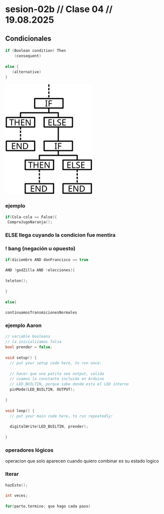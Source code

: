 # sesion-02b // Clase 04 // 19.08.2025

## Condicionales

```cpp
if (Boolean condition) Then
    (consequent)

else {
   (alternative)
}
```

![diagrama](./imagenes/diagrama.png)

### ejemplo

```cpp
if(Cola-cola == False){
 ComproJugoNaranja();
```

### ELSE llega cuyando la condicion fue mentira

### ! bang (negación u opuesto)

```cpp
if(diciembre AND donFrancisco == true

AND !godZilla AND !elecciones){

teleton();

}

else{

continuamosTransmicionesNormales
```

### ejemplo Aaron

```cpp
// variable booleana
// la inicializamos falsa
bool prender = false;

void setup() {
  // put your setup code here, to run once:

  // hacer que una patita sea output, salida
  // usamos la constante incluida en Arduino
  // LED_BUILTIN, porque sabe donde esta el LED interno
  pinMode(LED_BUILTIN, OUTPUT);

}

void loop() {
  // put your main code here, to run repeatedly:

  digitalWrite(LED_BUILTIN, prender);

}
```

### operadores lógicos

operacion que solo aparecen cuando quiero combinar es su estado logico

### Iterar

```cpp
hazEsto();

int veces;

for(parto,termino; que hago cada paso)
```
